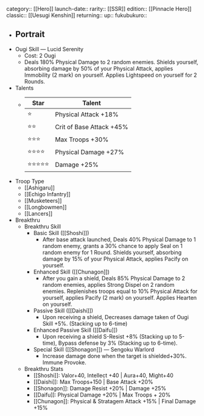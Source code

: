 category:: [[Hero]]
launch-date:: 
rarity:: [[SSR]]
edition:: [[Pinnacle Hero]]
classic:: [[Uesugi Kenshin]]
returning:: 
up:: 
fukubukuro::

- Portrait
	-
- Ougi Skill — Lucid Serenity
	- Cost: 2 Ougi
	- Deals 180% Physical Damage to 2 random enemies. Shields yourself, absorbing damage by 50% of your Physical Attack, applies Immobility (2 mark) on yourself. Applies Lightspeed on yourself for 2 Rounds.
- Talents
	- | Star | Talent |
	  | --- | --- |
	  | ⭐️ | Physical Attack +18% |
	  | ⭐️⭐️ | Crit of Base Attack +45% |
	  | ⭐️⭐️⭐️ | Max Troops +30% |
	  | ⭐️⭐️⭐️⭐️ | Physical Damage +27% |
	  | ⭐️⭐️⭐️⭐️⭐️ | Damage +25% |
- Troop Type
	- [[Ashigaru]]
	- [[Echigo Infantry]]
	- [[Musketeers]]
	- [[Longbowmen]]
	- [[Lancers]]
- Breakthru
	- Breakthru Skill
		- Basic Skill ([[Shoshi]])
			- After base attack launched, Deals 40% Physical Damage to 1 random enemy, grants a 30% chance to apply Seal on 1 random enemy for 1 Round. Shields yourself, absorbing damage by 15% of your Physical Attack, applies Pacify on yourself.
		- Enhanced Skill ([[Chunagon]])
			- After you gain a shield, Deals 85% Physical Damage to 2 random enemies, applies Strong Dispel on 2 random enemies. Replenishes troops equal to 10% Physical Attack for yourself, applies Pacify (2 mark) on yourself. Applies Hearten on yourself.
		- Passive Skill ([[Daishi]])
			- Upon receiving a shield, Decreases damage taken of Ougi Skill +5%. (Stacking up to 6-time)
		- Enhanced Passive Skill ([[Daifu]])
			- Upon receiving a shield S-Resist +8% (Stacking up to 5-time), Bypass defense by 3% (Stacking up to 6-time).
		- Special Skill ([[Shonagon]])  — Sengoku Warlord
			- Increase damage done when the target is shielded+30%. Immune Provoke.
	- Breakthru Stats
		- [[Shoshi]]: Valor+40, Intellect +40 | Aura+40, Might+40
		- [[Daishi]]: Max Troops+150 | Base Attack +20%
		- [[Shonagon]]: Damage Resist +20% | Damage +25%
		- [[Daifu]]: Physical Damage +20% | Max Troops + 20%
		- [[Chunagon]]: Physical & Stratagem Attack +15% | Final Damage +15%